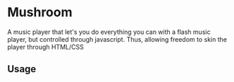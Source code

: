 # Mushroom

A music player that let's you do everything you can with a flash music player,
but controlled through javascript. Thus, allowing freedom to skin the player
through HTML/CSS

## Usage

